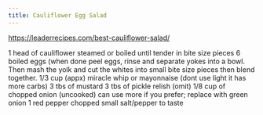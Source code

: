 ```yaml
---
title: Cauliflower Egg Salad
---
```


https://leaderrecipes.com/best-cauliflower-salad/

1 head of cauliflower steamed or boiled until tender in bite size pieces
6 boiled eggs (when done peel eggs, rinse and separate yokes into a bowl. Then mash the yolk and cut the whites into small bite size pieces then blend
together.
1/3 cup (appx) miracle whip or mayonnaise (dont use light it has more carbs)
3 tbs of mustard
3 tbs of pickle relish (omit)
1/8 cup of chopped onion (uncooked) can use more if you prefer; replace with green onion
1 red pepper chopped small
salt/pepper to taste
